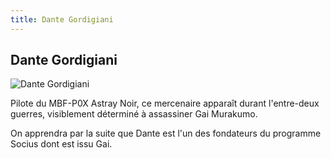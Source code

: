 ```yaml
---
title: Dante Gordigiani
---
```


Dante Gordigiani
----------------


![Dante Gordigiani](/images/stories/manga/astray/persos/Dante_Gordigiani_head.jpg)

Pilote du MBF-P0X Astray Noir, ce mercenaire apparaît durant l'entre-deux guerres, visiblement déterminé à assassiner Gai Murakumo.


On apprendra par la suite que Dante est l'un des fondateurs du programme Socius dont est issu Gai.


